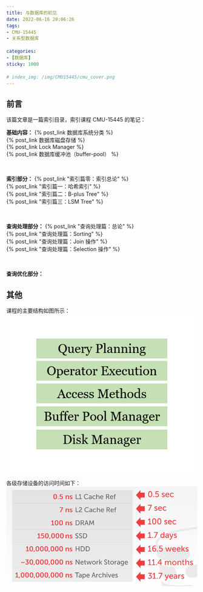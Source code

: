 ```yaml
---
title: 与数据库的初见
date: 2022-06-16 20:06:26
tags: 
- CMU-15445
- 关系型数据库

categories:
- [数据库]
sticky: 1000

# index_img: /img/CMU15445/cmu_cover.png
---
```


## 前言
该篇文章是一篇索引目录，索引课程 CMU-15445 的笔记：

**基础内容：**
{% post_link 数据库系统分类 %} <br />
{% post_link 数据库磁盘存储 %} <br />
{% post_link Lock Manager %}  <br />
{% post_link 数据库缓冲池（buffer-pool） %}  <br />

<br />

**索引部分：**
{% post_link "索引篇零：索引总论" %}   <br />
{% post_link "索引篇一：哈希索引" %}   <br />
{% post_link "索引篇二：B-plus Tree" %} <br />
{% post_link "索引篇三：LSM Tree" %}    <br />

<br />

**查询处理部分：**
{% post_link "查询处理篇：总论" %}    <br />
{% post_link "查询处理篇：Sorting" %}    <br />
{% post_link "查询处理篇：Join 操作" %}    <br />
{% post_link "查询处理篇：Selection 操作" %}    <br />

<br />

**查询优化部分：**


## 其他
课程的主要结构如图所示：
![](/img/CMU15445/1.png)

各级存储设备的访问时间如下：
![](/img/CMU15445/2.png)